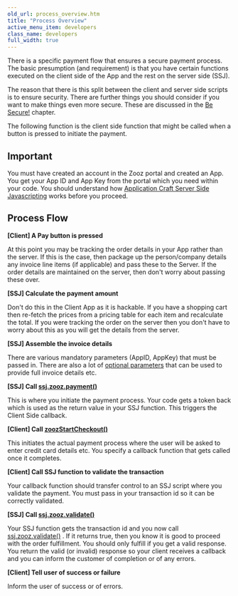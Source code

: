 ```yaml
---
old_url: process_overview.htm
title: "Process Overview"
active_menu_item: developers
class_name: developers
full_width: true
---
```



There is a specific payment flow that ensures a secure payment process. The basic presumption (and requirement) is that you have certain functions executed on the client side of the App and the rest on the server side (SSJ).

The reason that there is this split between the client and server side scripts is to ensure security. There are further things you should consider if you want to make things even more secure. These are discussed in the [Be Secure!](/developers/documentation/product-guide/advanced-features/credit-card-payment-processing/be-secure) chapter.

The following function is the client side function that might be called when a button is pressed to initiate the payment.

## Important

You must have created an account in the Zooz portal and created an App. You get your App ID and App Key from the portal which you need within your code. You should understand how [Application Craft Server Side Javascripting](/developers/documentation/scripting-apis/server-side-scripting-overview/) works before you proceed.

## Process Flow

**[Client] A Pay button is pressed**

At this point you may be tracking the order details in your App rather than the server. If this is the case, then package up the person/company details any invoice line items (if applicable) and pass these to the Server. If the order details are maintained on the server, then don't worry about passing these over.

**[SSJ] Calculate the payment amount**

Don't do this in the Client App as it is hackable. If you have a shopping cart then re-fetch the prices from a pricing table for each item and recalculate the total. If you were tracking the order on the server then you don't have to worry about this as you will get the details from the server.

**[SSJ] Assemble the invoice details**

There are various mandatory parameters (AppID, AppKey) that must be passed in. There are also a lot of [optional parameters](/developers/documentation/product-guide/advanced-features/credit-card-payment-processing/payment-parameters) that can be used to provide full invoice details etc.

**[SSJ] Call [ssj.zooz.payment()](/developers/documentation/scripting-apis/server-side-api/ssj-object/credit-card-payments/payment)**

This is where you initiate the payment process. Your code gets a token back which is used as the return value in your SSJ function. This triggers the Client Side callback.

**[Client] Call [zoozStartCheckout()](/developers/documentation/scripting-apis/server-side-api/ssj-object/credit-card-payments/zoozstartcheckout)**

This initiates the actual payment process where the user will be asked to enter credit card details etc. You specify a callback function that gets called once it completes.

**[Client] Call SSJ function to validate the transaction**

Your callback function should transfer control to an SSJ script where you validate the payment. You must pass in your transaction id so it can be correctly validated.

**[SSJ] Call [ssj.zooz.validate()](/developers/documentation/scripting-apis/server-side-api/ssj-object/credit-card-payments/validate)**

Your SSJ function gets the transaction id and you now call [ssj.zooz.validate()](/developers/documentation/scripting-apis/server-side-api/ssj-object/credit-card-payments/validate) . If it returns true, then you know it is good to proceed with the order fulfillment. You should only fulfill if you get a valid response. You return the valid (or invalid) response so your client receives a callback and you can inform the customer of completion or of any errors.

**[Client] Tell user of success or failure**

Inform the user of success or of errors.
